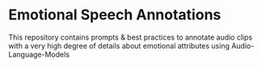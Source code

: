 # Emotional Speech Annotations
This repository contains prompts &amp; best practices to annotate audio clips with a very high degree of details about emotional attributes using Audio-Language-Models
